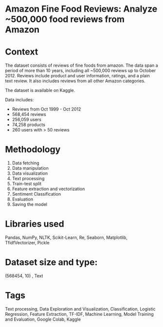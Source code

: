 # Amazon Fine Food Reviews: Analyze ~500,000 food reviews from Amazon

# Context
The dataset consists of reviews of fine foods from amazon. The data span a period of more than 10 years, including all ~500,000 reviews up to October 2012. Reviews include product and user information, ratings, and a plain text review. It also includes reviews from all other Amazon categories.

The dataset is available on Kaggle.

Data includes:
- Reviews from Oct 1999 - Oct 2012
- 568,454 reviews
- 256,059 users
- 74,258 products
- 260 users with > 50 reviews

# Methodology
1) Data fetching
2) Data manipulation
3) Data visualization
4) Text processing
5) Train-test split
6) Feature extraction and vectorization
7) Sentiment Classification
8) Evaluation
9) Saving the model

# Libraries used
Pandas, NumPy, NLTK, Scikit-Learn, Re, Seaborn, Matplotlib, TfidfVectorizer, Pickle

# Dataset size and type:
(568454, 10) , Text

# Tags
Text processing, Data Exploration and Visualization, Classification, Logistic Regression, Feature Extraction, TF-IDF, Machine Learning, Model Training and Evaluation, Google Colab, Kaggle
